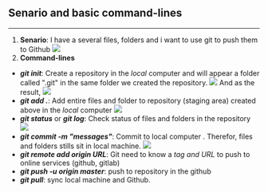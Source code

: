 ## Senario and basic command-lines
___
1. **Senario**: I have a several files, folders and i want to use git to push them to Github
![](https://github.com/viendanbac/Learning-git-Github-from-scratch/blob/master/Images/folder.png)
2. **Command-lines**
+ ***git init***: Create a repository in the *local* computer and will appear a folder called ".git" in the same folder we created the repository.
![](https://github.com/viendanbac/Learning-git-Github-from-scratch/blob/master/Images/init.png)
And as the result,
![](https://github.com/viendanbac/Learning-git-Github-from-scratch/blob/master/Images/folder_git.png)
+ ***git add .***: Add entire files and folder to repository (staging area) created above in the *local* computer
![](https://github.com/viendanbac/Learning-git-Github-from-scratch/blob/master/Images/add.png)
+ ***git status*** or ***git log***: Check status of files and folders in the repository
![](https://github.com/viendanbac/Learning-git-Github-from-scratch/blob/master/Images/status_2.png)
+ ***git commit -m "messages"***: Commit to local computer . Therefor,  files and folders stills sit in local machine.
![](https://github.com/viendanbac/Learning-git-Github-from-scratch/blob/master/Images/commit.png)
+ ***git remote add origin URL***: Git need to know a *tag and URL* to push to online services (github, gitlab)
[]()
+ ***git push -u origin master***: push to repository in the github
[]()
+ ***git pull***: sync local machine and Github.
[]()
